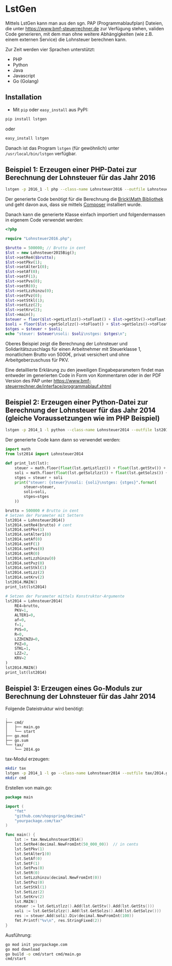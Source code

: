 # LstGen

Mittels LstGen kann man aus den sgn. PAP (Programmablaufplan) Dateien, die
unter https://www.bmf-steuerrechner.de zur Verfügung stehen, validen Code
generieren, mit dem man ohne weitere Abhängigkeiten (wie z.B. einem externen
Service) die Lohnsteuer berechnen kann.

Zur Zeit werden vier Sprachen unterstützt:
* PHP
* Python
* Java
* Javascript
* Go (Golang)

## Installation
* Mit `pip` oder `easy_install` aus PyPI:
```bash
pip install lstgen
```
oder
```bash
easy_install lstgen
```
Danach ist das Program `lstgen` (für gewöhnlich)  unter `/usr/local/bin/lstgen`
verfügbar.

## Beispiel 1: Erzeugen einer PHP-Datei zur Berechnung der Lohnsteuer für das Jahr 2016
```bash
lstgen -p 2016_1 -l php --class-name Lohnsteuer2016 --outfile Lohnsteuer2016.php
```
Der generierte Code benötigt für die Berechnung die [Brick\Math Bibliothek](https://github.com/brick/math)
und geht davon aus, dass sie mittels [Composer](https://getcomposer.org/) installiert wurde.

Danach kann die generierte Klasse einfach importiert und folgendermassen in eigenem Code verwendet werden:
```php
<?php

require "Lohnsteuer2016.php";

$brutto = 500000; // Brutto in ¢ent
$lst = new Lohnsteuer2015Big();
$lst->setRe4($brutto);
$lst->setPkv(1);
$lst->setAlter1(0);
$lst->setAf(0);
$lst->setF(1);
$lst->setPvs(0);
$lst->setR(0);
$lst->setLzzhinzu(0);
$lst->setPvz(0);
$lst->setStkl(1);
$lst->setLzz(2);
$lst->setKrv(2);
$lst->main();
$steuer = floor($lst->getLstlzz()->toFloat() + $lst->getStv()->toFloat() + $lst->getSts()->toFloat());
$soli = floor($lst->getSolzlzz()->toFloat() + $lst->getSolzs()->toFloat() + $lst->getSolzv()->toFloat()) / 100;
$stges = $steuer + $soli;
echo "steuer: $steuer\nsoli: $soli\nstges: $stges\n";
```
Oberes Beispiel zeigt die Berechnung der Lohnsteuer und Solidaritätszuschlags für einen Arbeitnehmer
mit Steuerklasse 1, monatlichem Brutto von 5000€, privat versichert und ohne Arbeitgeberzuschuss für PKV.

Eine detaillierte Erklärung zu den jeweiligen Eingabeparametern findet man entweder im generierten Code in
Form von Kommentaren oder in der PDF Version des PAP unter https://www.bmf-steuerrechner.de/interface/programmablauf.xhtml

## Beispiel 2: Erzeugen einer Python-Datei zur Berechnung der Lohnsteuer für das Jahr 2014 (gleiche Voraussetzungen wie im PHP Beispiel)
```bash
lstgen -p 2014_1 -l python --class-name Lohnsteuer2014 --outfile lst2014.py
```

Der generierte Code kann dann so verwendet werden:
```python
import math
from lst2014 import Lohnsteuer2014

def print_lst(lst):
    steuer = math.floor(float(lst.getLstlzz()) + float(lst.getStv()) + float(lst.getSts())) / 100.0
    soli = math.floor(float(lst.getSolzlzz()) + float(lst.getSolzs()) + float(lst.getSolzv())) / 100
    stges = steuer + soli
    print("steuer: {steuer}\nsoli: {soli}\nstges: {stges}".format(
        steuer=steuer,
        soli=soli,
        stges=stges
    ))

brutto = 500000 # Brutto in ¢ent
# Setzen der Parameter mit Settern
lst2014 = Lohnsteuer2014()
lst2014.setRe4(brutto) # cent
lst2014.setPkv(1)
lst2014.setAlter1(0)
lst2014.setAf(0)
lst2014.setF(1)
lst2014.setPvs(0)
lst2014.setR(0)
lst2014.setLzzhinzu(0)
lst2014.setPvz(0)
lst2014.setStkl(1)
lst2014.setLzz(2)
lst2014.setKrv(2)
lst2014.MAIN()
print_lst(lst2014)

# Setzen der Parameter mittels Konstruktor-Argumente
lst2014 = Lohnsteuer2014(
    RE4=brutto,
    PKV=1,
    ALTER1=0,
    af=0,
    f=1,
    PVS=0,
    R=0,
    LZZHINZU=0,
    PVZ=0,
    STKL=1,
    LZZ=2,
    KRV=2
)
lst2014.MAIN()
print_lst(lst2014)

```

## Beispiel 3: Erzeugen eines Go-Moduls zur Berechnung der Lohnsteuer für das Jahr 2014

Folgende Dateistruktur wird benötigt:

```
.
├── cmd/
│   ├── main.go
│   └── start
├── go.mod
├── go.sum
└── tax/
    └── 2014.go
```

tax-Modul erzeugen:

```bash
mkdir tax
lstgen -p 2014_1 -l go --class-name Lohnsteuer2014 --outfile tax/2014.go
mkdir cmd
```

Erstellen von main.go:

```go
package main

import (
	"fmt"
	"github.com/shopspring/decimal"
	"yourpackage.com/tax"
)

func main() {
	lst := tax.NewLohnsteuer2014()
	lst.SetRe4(decimal.NewFromInt(50_000_00))  // in cents
	lst.SetPkv(1)
	lst.SetAlter1(0)
	lst.SetAf(0)
	lst.SetF(1)
	lst.SetPvs(0)
	lst.SetR(0)
	lst.SetLzzhinzu(decimal.NewFromInt(0))
	lst.SetPvz(0)
	lst.SetStkl(1)
	lst.SetLzz(2)
	lst.SetKrv(2)
	lst.MAIN()
	steuer := lst.GetLstlzz().Add(lst.GetStv().Add(lst.GetSts()))
	soli := lst.GetSolzlzz().Add(lst.GetSolzs().Add(lst.GetSolzv()))
	res := steuer.Add(soli).Div(decimal.NewFromInt(100))
	fmt.Printf("%v\n", res.StringFixed(2))
}

```

Ausführung:

```bash
go mod init yourpackage.com
go mod download
go build -o cmd/start cmd/main.go
cmd/start
```
